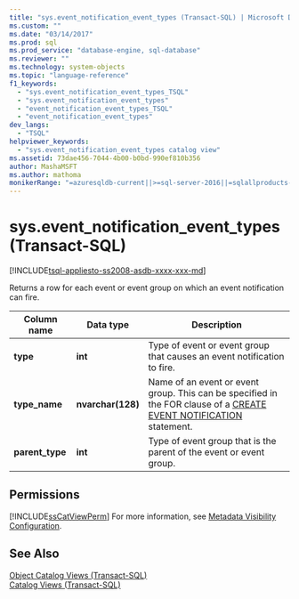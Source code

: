 ```yaml
---
title: "sys.event_notification_event_types (Transact-SQL) | Microsoft Docs"
ms.custom: ""
ms.date: "03/14/2017"
ms.prod: sql
ms.prod_service: "database-engine, sql-database"
ms.reviewer: ""
ms.technology: system-objects
ms.topic: "language-reference"
f1_keywords: 
  - "sys.event_notification_event_types_TSQL"
  - "sys.event_notification_event_types"
  - "event_notification_event_types_TSQL"
  - "event_notification_event_types"
dev_langs: 
  - "TSQL"
helpviewer_keywords: 
  - "sys.event_notification_event_types catalog view"
ms.assetid: 73dae456-7044-4b00-b0bd-990ef810b356
author: MashaMSFT
ms.author: mathoma
monikerRange: "=azuresqldb-current||>=sql-server-2016||=sqlallproducts-allversions||>=sql-server-linux-2017||=azuresqldb-mi-current"
---
```

# sys.event_notification_event_types (Transact-SQL)
[!INCLUDE[tsql-appliesto-ss2008-asdb-xxxx-xxx-md](../../includes/tsql-appliesto-ss2008-asdb-xxxx-xxx-md.md)]

  Returns a row for each event or event group on which an event notification can fire.  
  
|Column name|Data type|Description|  
|-----------------|---------------|-----------------|  
|**type**|**int**|Type of event or event group that causes an event notification to fire.|  
|**type_name**|**nvarchar(128)**|Name of an event or event group. This can be specified in the FOR clause of a [CREATE EVENT NOTIFICATION](../../t-sql/statements/create-event-notification-transact-sql.md) statement.|  
|**parent_type**|**int**|Type of event group that is the parent of the event or event group.|  
  
## Permissions  
 [!INCLUDE[ssCatViewPerm](../../includes/sscatviewperm-md.md)] For more information, see [Metadata Visibility Configuration](../../relational-databases/security/metadata-visibility-configuration.md).  
  
## See Also  
 [Object Catalog Views &#40;Transact-SQL&#41;](../../relational-databases/system-catalog-views/object-catalog-views-transact-sql.md)   
 [Catalog Views &#40;Transact-SQL&#41;](../../relational-databases/system-catalog-views/catalog-views-transact-sql.md)  
  
  
